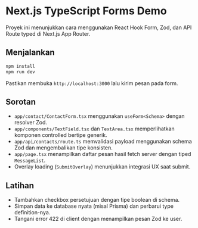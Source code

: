 # Next.js TypeScript Forms Demo

Proyek ini menunjukkan cara menggunakan React Hook Form, Zod, dan API Route typed di Next.js App Router.

## Menjalankan
```bash
npm install
npm run dev
```
Pastikan membuka `http://localhost:3000` lalu kirim pesan pada form.

## Sorotan
- `app/contact/ContactForm.tsx` menggunakan `useForm<Schema>` dengan resolver Zod.
- `app/components/TextField.tsx` dan `TextArea.tsx` memperlihatkan komponen controlled bertipe generik.
- `app/api/contacts/route.ts` memvalidasi payload menggunakan schema Zod dan mengembalikan tipe konsisten.
- `app/page.tsx` menampilkan daftar pesan hasil fetch server dengan tiped `MessageList`.
- Overlay loading (`SubmitOverlay`) menunjukkan integrasi UX saat submit.

## Latihan
- Tambahkan checkbox persetujuan dengan tipe boolean di schema.
- Simpan data ke database nyata (misal Prisma) dan perbarui type definition-nya.
- Tangani error 422 di client dengan menampilkan pesan Zod ke user.
